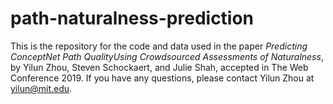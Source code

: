 # path-naturalness-prediction

This is the repository for the code and data used in the paper *Predicting ConceptNet Path QualityUsing Crowdsourced Assessments of Naturalness*, by Yilun Zhou, Steven Schockaert, and Julie Shah, accepted in The Web Conference 2019. If you have any questions, please contact Yilun Zhou at yilun@mit.edu. 
